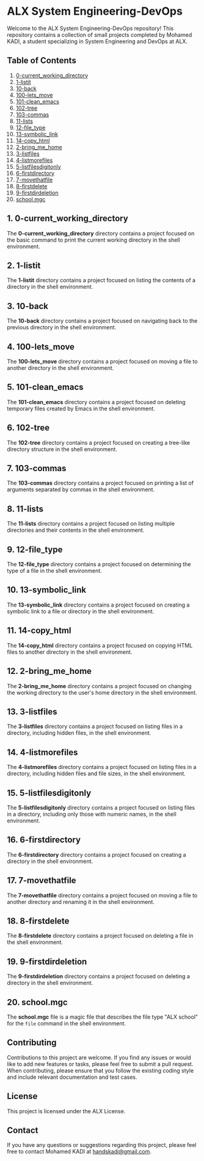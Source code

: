 # ALX System Engineering-DevOps

Welcome to the ALX System Engineering-DevOps repository! This repository contains a collection of small projects completed by Mohamed KADI, a student specializing in System Engineering and DevOps at ALX.

## Table of Contents

1. [0-current_working_directory](#0-current_working_directory)
2. [1-listit](#1-listit)
3. [10-back](#10-back)
4. [100-lets_move](#100-lets_move)
5. [101-clean_emacs](#101-clean_emacs)
6. [102-tree](#102-tree)
7. [103-commas](#103-commas)
8. [11-lists](#11-lists)
9. [12-file_type](#12-file_type)
10. [13-symbolic_link](#13-symbolic_link)
11. [14-copy_html](#14-copy_html)
12. [2-bring_me_home](#2-bring_me_home)
13. [3-listfiles](#3-listfiles)
14. [4-listmorefiles](#4-listmorefiles)
15. [5-listfilesdigitonly](#5-listfilesdigitonly)
16. [6-firstdirectory](#6-firstdirectory)
17. [7-movethatfile](#7-movethatfile)
18. [8-firstdelete](#8-firstdelete)
19. [9-firstdirdeletion](#9-firstdirdeletion)
20. [school.mgc](#school.mgc)

## 1. 0-current_working_directory

The **0-current_working_directory** directory contains a project focused on the basic command to print the current working directory in the shell environment.

## 2. 1-listit

The **1-listit** directory contains a project focused on listing the contents of a directory in the shell environment.

## 3. 10-back

The **10-back** directory contains a project focused on navigating back to the previous directory in the shell environment.

## 4. 100-lets_move

The **100-lets_move** directory contains a project focused on moving a file to another directory in the shell environment.

## 5. 101-clean_emacs

The **101-clean_emacs** directory contains a project focused on deleting temporary files created by Emacs in the shell environment.

## 6. 102-tree

The **102-tree** directory contains a project focused on creating a tree-like directory structure in the shell environment.

## 7. 103-commas

The **103-commas** directory contains a project focused on printing a list of arguments separated by commas in the shell environment.

## 8. 11-lists

The **11-lists** directory contains a project focused on listing multiple directories and their contents in the shell environment.

## 9. 12-file_type

The **12-file_type** directory contains a project focused on determining the type of a file in the shell environment.

## 10. 13-symbolic_link

The **13-symbolic_link** directory contains a project focused on creating a symbolic link to a file or directory in the shell environment.

## 11. 14-copy_html

The **14-copy_html** directory contains a project focused on copying HTML files to another directory in the shell environment.

## 12. 2-bring_me_home

The **2-bring_me_home** directory contains a project focused on changing the working directory to the user's home directory in the shell environment.

## 13. 3-listfiles

The **3-listfiles** directory contains a project focused on listing files in a directory, including hidden files, in the shell environment.

## 14. 4-listmorefiles

The **4-listmorefiles** directory contains a project focused on listing files in a directory, including hidden files and file sizes, in the shell environment.

## 15. 5-listfilesdigitonly

The **5-listfilesdigitonly** directory contains a project focused on listing files in a directory, including only those with numeric names, in the shell environment.

## 16. 6-firstdirectory

The **6-firstdirectory** directory contains a project focused on creating a directory in the shell environment.

## 17. 7-movethatfile

The **7-movethatfile** directory contains a project focused on moving a file to another directory and renaming it in the shell environment.

## 18. 8-firstdelete

The **8-firstdelete** directory contains a project focused on deleting a file in the shell environment.

## 19. 9-firstdirdeletion

The **9-firstdirdeletion** directory contains a project focused on deleting a directory in the shell environment.

## 20. school.mgc

The **school.mgc** file is a magic file that describes the file type "ALX school" for the `file` command in the shell environment.

## Contributing

Contributions to this project are welcome. If you find any issues or would like to add new features or tasks, please feel free to submit a pull request. When contributing, please ensure that you follow the existing coding style and include relevant documentation and test cases.

## License

This project is licensed under the ALX License.

## Contact

If you have any questions or suggestions regarding this project, please feel free to contact Mohamed KADI at handskadi@gmail.com.
